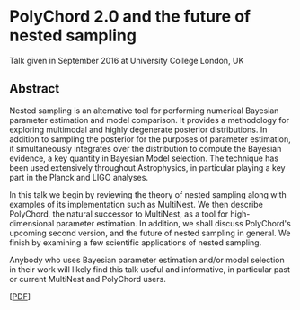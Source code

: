 # PolyChord 2.0 and the future of nested sampling

Talk given in September 2016 at University College London, UK 

## Abstract
Nested sampling is an alternative tool for performing numerical Bayesian
parameter estimation and model comparison. It provides a methodology for
exploring multimodal and highly degenerate posterior distributions. In
addition to sampling the posterior for the purposes of parameter estimation,
it simultaneously integrates over the distribution to compute the Bayesian
evidence, a key quantity in Bayesian Model selection. The technique has been
used extensively throughout Astrophysics, in particular playing a key part in
the Planck and LIGO analyses.

In this talk we begin by reviewing the theory of nested sampling along with
examples of its implementation such as MultiNest. We then describe PolyChord,
the natural successor to MultiNest, as a tool for high-dimensional parameter
estimation. In addition, we shall discuss PolyChord's upcoming second version,
and the future of nested sampling in general. We finish by examining a few
scientific applications of nested sampling.

Anybody who uses Bayesian parameter estimation and/or model selection in their
work will likely find this talk useful and informative, in particular past or
current MultiNest and PolyChord users.

[[PDF](https://github.com/williamjameshandley/talks/raw/ucl_2016/will_handley_ucl_2016.pdf)] 

